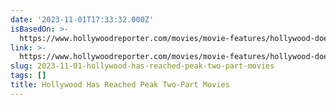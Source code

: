 ```yaml
---
date: '2023-11-01T17:33:32.000Z'
isBasedOn: >-
  https://www.hollywoodreporter.com/movies/movie-features/hollywood-does-2-part-movies-dune-mission-impossible-1235618120/?utm_source=pocket-newtab-en-us
link: >-
  https://www.hollywoodreporter.com/movies/movie-features/hollywood-does-2-part-movies-dune-mission-impossible-1235618120/?utm_source=pocket-newtab-en-us
slug: 2023-11-01-hollywood-has-reached-peak-two-part-movies
tags: []
title: Hollywood Has Reached Peak Two-Part Movies
---
```


